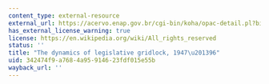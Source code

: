 ```yaml
---
content_type: external-resource
external_url: https://acervo.enap.gov.br/cgi-bin/koha/opac-detail.pl?biblionumber=21126
has_external_license_warning: true
license: https://en.wikipedia.org/wiki/All_rights_reserved
status: ''
title: "The dynamics of legislative gridlock, 1947\u201396"
uid: 342474f9-a768-4a95-9146-23fdf015e55b
wayback_url: ''
---
```


